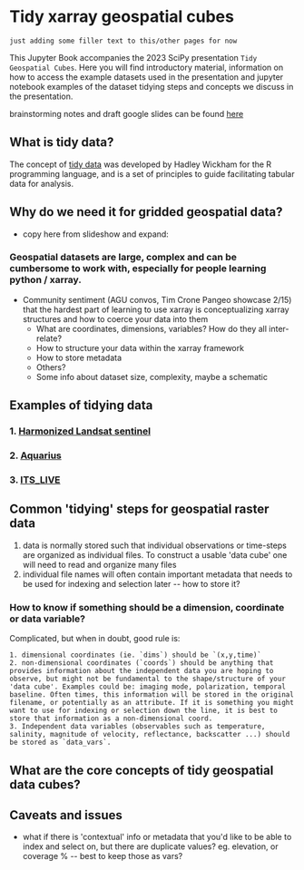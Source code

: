 # Tidy xarray geospatial cubes

```{note}
just adding some filler text to this/other pages for now
```
This Jupyter Book accompanies the 2023 SciPy presentation `Tidy Geospatial Cubes`. Here you will find introductory material, information on how to access the example datasets used in the presentation and jupyter notebook examples of the dataset tidying steps and concepts we discuss in the presentation. 

brainstorming notes and draft google slides can be found [here](https://docs.google.com/presentation/d/1mDS_NWNyJBXVnehe5fQYZdHw4fQ1_j9DkqTLfPbpjvs/edit?usp=sharing)

## What is tidy data? 

The concept of [tidy data](https://vita.had.co.nz/papers/tidy-data.pdf) was developed by Hadley Wickham for the R programming language, and is a set of principles to guide facilitating tabular data for analysis. 

## Why do we need it for gridded geospatial data?

- copy here from slideshow and expand:
### Geospatial datasets are large, complex and can be cumbersome to work with, especially for people learning python / xarray. 
- Community sentiment (AGU convos, Tim Crone Pangeo showcase 2/15) that the hardest part of learning to use xarray is conceptualizing xarray structures and how to coerce your data into them 
  - What are coordinates, dimensions, variables? How do they all inter-relate?
  - How to structure your data within the xarray framework
  - How to store metadata 
  - Others? 
  - Some info about dataset size, complexity, maybe a schematic


## Examples of tidying data

### 1. [Harmonized Landsat sentinel](tidy_hls.ipynb)

### 2. [Aquarius](tidy-xarray.ipynb)

### 3. [ITS_LIVE](tidy_itslive.ipynb)

## Common 'tidying' steps for geospatial raster data

1. data is normally stored such that individual observations or time-steps are organized as individual files. To construct a usable 'data cube' one will need to read and organize many files
2. individual file names will often contain important metadata that needs to be used for indexing and selection later -- how to store it?

### How to know if something should be a dimension, coordinate or data variable? 

Complicated, but when in doubt, good rule is:  


    1. dimensional coordinates (ie. `dims`) should be `(x,y,time)`  
    2. non-dimensional coordinates (`coords`) should be anything that provides information about the independent data you are hoping to observe, but might not be fundamental to the shape/structure of your 'data cube'. Examples could be: imaging mode, polarization, temporal baseline. Often times, this information will be stored in the original filename, or potentially as an attribute. If it is something you might want to use for indexing or selection down the line, it is best to store that information as a non-dimensional coord.   
    3. Independent data variables (observables such as temperature, salinity, magnitude of velocity, reflectance, backscatter ...) should be stored as `data_vars`.

## What are the core concepts of tidy geospatial data cubes? 


## Caveats and issues

- what if there is 'contextual' info or metadata that you'd like to be able to index and select on, but there are duplicate values? eg. elevation, or coverage % -- best to keep those as vars?     
